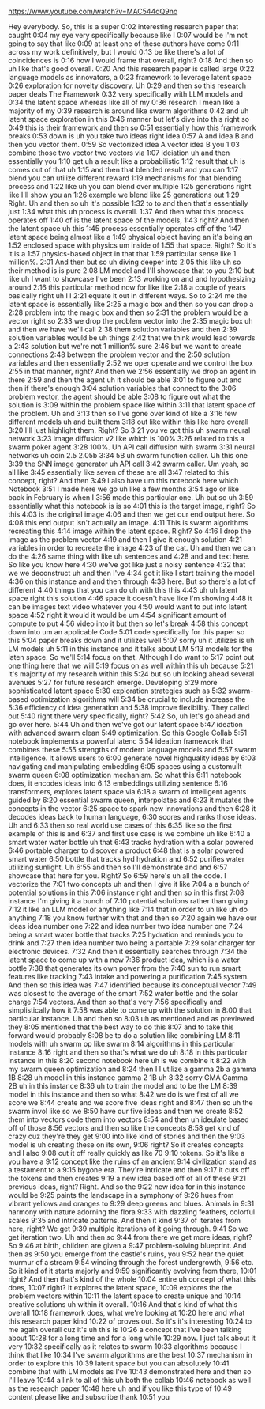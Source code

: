 https://www.youtube.com/watch?v=MAC544dQ9no

Hey everybody. So, this is a super
0:02
interesting research paper that caught
0:04
my eye very specifically because like I
0:07
would be I'm not going to say that like
0:09
at least one of these authors have come
0:11
across my work definitively, but I would
0:13
be like there's a lot of coincidences is
0:16
how I would frame that overall, right?
0:18
And then so uh like that's good overall.
0:20
And this research paper is called large
0:22
language models as innovators, a
0:23
framework to leverage latent space
0:26
exploration for novelty discovery. Uh
0:29
and then so this research paper deals
The Framework
0:32
very specifically with LLM models and
0:34
the latent space whereas like all of my
0:36
research I mean like a majority of my
0:39
research is around like swarm algorithms
0:42
and uh latent space exploration in this
0:46
manner but let's dive into this right so
0:49
this is their framework and then so
0:51
essentially how this framework breaks
0:53
down is uh you take two ideas right idea
0:57
A and idea B and then you vector them.
0:59
So vectorized idea A vector idea B you
1:03
combine those two vector two vectors via
1:07
ideiation uh and then essentially you
1:10
get uh a result like a probabilistic
1:12
result that uh is comes out of that uh
1:15
and then that blended result and you can
1:17
blend you can utilize different reward
1:19
mechanisms for that blending process and
1:22
like uh you can blend over multiple
1:25
generations right like I'll show you an
1:26
example we blend like 25 generations out
1:29
Right. Uh and then so uh it's possible
1:32
to to and then that's essentially just
1:34
what this uh process is overall.
1:37
And then what this process operates off
1:40
of is the latent space of the models,
1:43
right? And then the latent space uh this
1:45
process essentially operates off of the
1:47
latent space being almost like a
1:49
physical object having an it's being an
1:52
enclosed space with physics um inside of
1:55
that space. Right? So it's it is a
1:57
physics-based object in that that
1:59
particular sense like 1 million%.
2:01
And then but so uh diving deeper into
2:05
this like uh so their method is is pure
2:08
LM model and I'll showcase that to you
2:10
but like uh I want to showcase I've been
2:13
working on and and hypothesizing around
2:16
this particular method now for like like
2:18
a couple of years basically right uh I I
2:21
equate it out in different ways. So to
2:24
me the latent space is essentially like
2:25
a magic box and then so you can drop a
2:28
problem into the magic box and then so
2:31
the problem would be a vector right so
2:33
we drop the problem vector into the
2:35
magic box uh and then we have we'll call
2:38
them solution variables and then
2:39
solution variables would be uh things
2:42
that we think would lead towards a
2:43
solution but we're not 1 million% sure
2:46
but we want to create connections
2:48
between the problem vector and the
2:50
solution variables and then essentially
2:52
we oper operate and we control the box
2:55
in that manner, right? And then we
2:56
essentially we drop an agent in there
2:59
and then the agent uh it should be able
3:01
to figure out and then if there's enough
3:04
solution variables that connect to the
3:06
problem vector, the agent should be able
3:08
to figure out what the solution is
3:09
within the problem space like within
3:11
that latent space of the problem. Uh and
3:13
then so I've gone over kind of like a
3:16
few different models uh and built them
3:18
out like within this like here overall
3:20
I'll just highlight them. Right? So
3:21
you've got this uh swarm neural network
3:23
image diffusion v2 like which is 100%
3:26
related to this a swarm poker agent
3:28
100%. Uh API call diffusion with swarm
3:31
neural networks uh coin 2.5 2.05b
3:34
5B uh swarm function caller. Uh this one
3:39
the SNN image generator uh API call
3:42
swarm caller. Um yeah, so all like
3:45
essentially like seven of these are all
3:47
related to this concept, right? And then
3:49
I also have um this notebook here which
Notebook
3:51
I made here we go uh like a few months
3:54
ago or like back in February is when I
3:56
made this particular one. Uh but so uh
3:59
essentially what this notebook is is so
4:01
this is the target image, right? So this
4:03
is the original image
4:06
and then we get our end output here. So
4:08
this end output isn't actually an image.
4:11
This is swarm algorithms recreating this
4:14
image within the latent space. Right? So
4:16
I drop the image as the problem vector
4:19
and then I give it enough solution
4:21
variables in order to recreate the image
4:23
of the cat. Uh and then we can do the
4:26
same thing with like uh sentences and
4:28
and and text here. So like you know here
4:30
we've got like just a noisy sentence
4:32
that we we deconstruct uh and then I've
4:34
got it like I start training the model
4:36
on this instance and and then through
4:38
here. But so there's a lot of different
4:40
things that you can do uh with this this
4:43
uh uh latent space right this solution
4:46
space it doesn't have like I'm showing
4:48
it can be images text video whatever you
4:50
would want to put into latent space
4:52
right it would it would be um
4:54
significant amount of compute to put
4:56
video into it but then so let's break
4:58
this concept down into um an applicable
Code
5:01
code specifically for this paper so this
5:04
paper breaks down and it utilizes well
5:07
sorry uh it utilizes is uh LM models uh
5:11
in this instance and it talks about LM
5:13
models for the laten space. So we'll
5:14
focus on that. Although I do want to
5:17
point out one thing here that we will
5:19
focus on as well within this uh because
5:21
it's majority of my research within this
5:24
but so uh looking ahead several avenues
5:27
for future research emerge. Developing
5:29
more sophisticated latent space
5:30
exploration strategies such as
5:32
swarm-based optimization algorithms will
5:34
be crucial to include increase the
5:36
efficiency of idea generation and
5:38
improve flexibility. They called out
5:40
right there very specifically, right?
5:42
So, uh let's go ahead and go over here.
5:44
Uh and then we've got our latent space
5:47
ideation with advanced swarm clean
5:49
optimization. So this Google Collab
5:51
notebook implements a powerful latenc
5:54
ideation framework that combines these
5:55
strengths of modern language models and
5:57
swarm intelligence. It allows users to
6:00
generate novel highquality ideas by
6:03
navigating and manipulating embedding
6:05
spaces using a customuilt swarm queen
6:08
optimization mechanism. So what this
6:11
notebook does, it encodes ideas into
6:13
embeddings utilizing sentence
6:16
transformers, explores latent space via
6:18
a swarm of intelligent agents guided by
6:20
essential swarm queen, interpolates and
6:23
it mutates the concepts in the vector
6:25
space to spark new innovations and then
6:28
it decodes ideas back to human language,
6:30
scores and ranks those ideas. Uh and
6:33
then so real world use cases of this
6:35
like so the first example of this is and
6:37
and first use case is we combine uh like
6:40
a smart water water bottle uh that
6:43
tracks hydration with a solar powered
6:46
portable charger to discover a product
6:48
that is a solar powered smart water
6:50
bottle that tracks hyd hydration and
6:52
purifies water utilizing sunlight. Uh
6:55
and then so I'll demonstrate and and
6:57
showcase that here for you. Right? So
6:59
here's uh all the code. I vectorize the
7:01
two concepts uh and then I give it like
7:04
a a bunch of potential solutions in this
7:06
instance right and then so in this first
7:08
instance I'm giving it a bunch of
7:10
potential solutions rather than giving
7:12
it like an LLM model or anything like
7:14
that in order to uh like uh do anything
7:18
you know further with that and then so
7:20
again we have our ideas idea number one
7:22
and idea number two idea number one
7:24
being a smart water bottle that tracks
7:25
hydration and reminds you to drink and
7:27
then idea number two being a portable
7:29
solar charger for electronic devices.
7:32
And then it essentially searches through
7:34
the latent space to come up with a new
7:36
product idea, which is a water bottle
7:38
that generates its own power from the
7:40
sun to run smart features like tracking
7:43
intake and powering a purification
7:45
system. And then so this idea was
7:47
identified because its conceptual vector
7:49
was closest to the average of the smart
7:52
water bottle and the solar charge
7:54
vectors. And then so that's very
7:56
specifically and simplistically how it
7:58
was able to come up with the solution in
8:00
that particular instance. Uh and then so
8:03
uh as mentioned and as previewed they
8:05
mentioned that the best way to do this
8:07
and to take this forward would probably
8:08
be to do a solution like combining LM
8:11
models with uh swarm op like swarm
8:14
algorithms in this particular instance
8:16
right and then so that's what we do uh
8:18
in this particular instance in this
8:20
second notebook here uh is we combine it
8:22
with my swarm queen optimization and
8:24
then I I utilize a gamma 2b a gamma 1B
8:28
uh model in this instance gamma 2 1B uh
8:32
sorry GMA Gamma 2B uh in this instance
8:36
uh to train the model and to be the LM
8:39
model in this instance and then so what
8:42
we do is we first of all we score we
8:44
create and we score five ideas right and
8:47
then so uh the swarm invol like so we
8:50
have our five ideas and then we create
8:52
them into vectors code them into vectors
8:54
and then uh ideulate based off of those
8:56
vectors and then so like the concepts
8:58
get kind of crazy cuz they're they get
9:00
into like kind of stories and then the
9:03
model is uh creating these on its own,
9:06
right? So it creates concepts and I also
9:08
cut it off really quickly as like 70
9:10
tokens. So it's like a you have a
9:12
concept like the ruins of an ancient
9:14
civilization stand as a testament to a
9:15
bygone era. They're intricate and then
9:17
it cuts off the tokens and then creates
9:19
a new idea based off of all of these
9:21
previous ideas, right? Right. And so the
9:22
new idea for in this instance would be
9:25
paints the landscape in a symphony of
9:26
hues from vibrant yellows and oranges to
9:29
deep greens and blues. Animals in
9:31
harmony with nature adorning the flora
9:33
with dazzling feathers, colorful scales
9:35
and intricate patterns. And then it kind
9:37
of iterates from here, right? We get
9:39
multiple iterations of it going through.
9:41
So we get iteration two. Uh and then so
9:44
from there we get more ideas, right? So
9:46
at birth, children are given a
9:47
problem-solving blueprint. And then as
9:50
you emerge from the castle's ruins, you
9:52
hear the quiet murmur of a stream
9:54
winding through the forest undergrowth,
9:56
etc. So it kind of it starts majorly and
9:59
significantly evolving from there,
10:01
right? And then that's kind of the whole
10:04
entire uh concept of what this does,
10:07
right? It explores the latent space,
10:09
explores the the problem vectors within
10:11
the latent space to create unique and
10:14
creative solutions uh within it overall.
10:16
And that's kind of what this overall
10:18
framework does, what we're looking at
10:20
here and what this research paper kind
10:22
of proves out. So it's it's interesting
10:24
to me again overall cuz it's uh this is
10:26
a concept that I've been talking about
10:28
for a long time and for a long while
10:29
now. I just talk about it very
10:32
specifically as it relates to swarm
10:33
algorithms because I think that like
10:34
I've swarm algorithms are the best
10:37
mechanism in order to explore this
10:39
latent space but you can absolutely
10:41
combine that with LM models as I've
10:43
demonstrated here and then so I'll leave
10:44
a link to all of this uh both the collab
10:46
notebook as well as the research paper
10:48
here uh and if you like this type of
10:49
content please like and subscribe thank
10:51
you